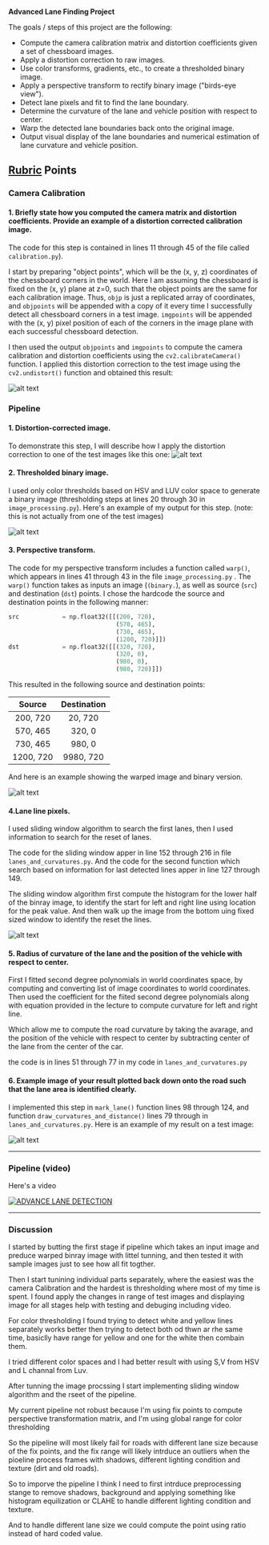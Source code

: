 **Advanced Lane Finding Project**

The goals / steps of this project are the following:

* Compute the camera calibration matrix and distortion coefficients given a set of chessboard images.
* Apply a distortion correction to raw images.
* Use color transforms, gradients, etc., to create a thresholded binary image.
* Apply a perspective transform to rectify binary image ("birds-eye view").
* Detect lane pixels and fit to find the lane boundary.
* Determine the curvature of the lane and vehicle position with respect to center.
* Warp the detected lane boundaries back onto the original image.
* Output visual display of the lane boundaries and numerical estimation of lane curvature and vehicle position.

[//]: # (Image References)

[image1]: ./output_images/calibration.png "Undistorted"
[image2]: ./output_images/undistorted.png "Road Transformed"
[image3]: ./output_images/binary_image.png "Binary Example"
[image4]: ./output_images/warped.png "Warp Example"
[image5]: ./output_images/lane_boundary.png "Fit Visual"
[image6]: ./output_images/final_image.png "Output"
[video1]: ./project_video.mp4 "Video"

## [Rubric](https://review.udacity.com/#!/rubrics/571/view) Points

### Camera Calibration

#### 1. Briefly state how you computed the camera matrix and distortion coefficients. Provide an example of a distortion corrected calibration image.

The code for this step is contained in lines 11 through 45 of the file called `calibration.py`).  

I start by preparing "object points", which will be the (x, y, z) coordinates of the chessboard corners in the world. Here I am assuming the chessboard is fixed on the (x, y) plane at z=0, such that the object points are the same for each calibration image.  Thus, `objp` is just a replicated array of coordinates, and `objpoints` will be appended with a copy of it every time I successfully detect all chessboard corners in a test image.  `imgpoints` will be appended with the (x, y) pixel position of each of the corners in the image plane with each successful chessboard detection.  

I then used the output `objpoints` and `imgpoints` to compute the camera calibration and distortion coefficients using the `cv2.calibrateCamera()` function.  I applied this distortion correction to the test image using the `cv2.undistort()` function and obtained this result: 

![alt text][image1]

### Pipeline 

#### 1. Distortion-corrected image.

To demonstrate this step, I will describe how I apply the distortion correction to one of the test images like this one:
![alt text][image2]

#### 2. Thresholded binary image.

I used only color thresholds based on HSV and LUV color space to generate a binary image (thresholding steps at lines 20 through 30 in `image_processing.py`).  Here's an example of my output for this step.  (note: this is not actually from one of the test images)

![alt text][image3]

#### 3. Perspective transform.

The code for my perspective transform includes a function called `warp()`, which appears in lines 41 through 43 in the file `image_processing.py` .  The `warp()` function takes as inputs an image (`(binary.`), as well as source (`src`) and destination (`dst`) points.  I chose the hardcode the source and destination points in the following manner:

```python
src            = np.float32([[(200, 720), 
                              (570, 465), 
                              (730, 465),
                              (1200, 720)]]) 
dst            = np.float32([[(320, 720),
                              (320, 0),
                              (980, 0), 
                              (980, 720)]])
```

This resulted in the following source and destination points:

| Source        | Destination   | 
|:-------------:|:-------------:| 
| 200, 720      | 20, 720       | 
| 570, 465      | 320, 0        |
| 730, 465      | 980, 0        |
| 1200, 720     | 9980, 720     |

And here is an example showing the warped image and binary version.

![alt text][image4]

#### 4.Lane line pixels.

I used sliding window algorithm to  search the first lanes, then I used information  to search for the reset of lanes.

The code for the sliding window apper in line 152 through 216 in file `lanes_and_curvatures.py`. And the code for the second function which search based on information for last detected lines apper in line 127 through 149.

The sliding window algorithm first compute the histogram for the lower half of the binray image, to identify the start for left and right line using location for the peak value. And then  walk up the image from the bottom uing fixed sized window to identify the reset the lines. 


![alt text][image5]

#### 5. Radius of curvature of the lane and the position of the vehicle with respect to center.


First I fitted second degree polynomials in world coordinates space, by computing and converting list of image coordinates to world coordinates. Then used the coefficient for the fiited second degree polynomials along with equation provided in the lecture to compute curvature for left and right line.

Which allow me to compute the road curvature by taking the avarage, and the position of the vehicle with respect to center by subtracting center of the lane from the center of the car.

the code is in lines 51 through 77 in my code in `lanes_and_curvatures.py`

#### 6. Example image of your result plotted back down onto the road such that the lane area is identified clearly.

I implemented this step in  `mark_lane()` function lines 98 through 124, and function `draw_curvatures_and_distance()` lines 79 through in `lanes_and_curvatures.py`.  Here is an example of my result on a test image:


![alt text][image6]

---

### Pipeline (video)


Here's a video 

[![ADVANCE LANE DETECTION](https://img.youtube.com/vi/sp2L505b6f0/0.jpg)](https://youtu.be/sp2L505b6f0 "Advance Lane Detection")

---

### Discussion

I started by butting the first stage if pipeline which takes an input image and preduce warped binray image with littel tunning, and then tested it with sample images just to see how all fit togther.

Then I start tunining individual parts separately, where the easiest was the camera Calibration  and the hardest is thresholding where most of my time is spent. I found apply the changes in range of test images and displaying image for all stages help with testing and debuging including video.

For color thresholding I found trying to detect white and yellow lines separately works better then trying to detect both od thwn ar rhe same time, basiclly have range for yellow and one for the white then combain them.

I tried different color spaces and I had better result with using S,V from HSV and L channal from Luv.

After tunning the image procssing I start implementing sliding window algorithm and the rseet of the pipeline.

My current pipeline not robust because I'm using fix points to compute perspective transformation matrix, and I'm using global range for color thresholding 

So the pipeline will most likely fail for roads with different lane size because of the fix points, and the fix range will likely intrduce an outliers when the pioeline  process frames with shadows, different lighting condition and texture (dirt and old roads).

So to imporve the pipeline I think I need to first intrduce preprocessing stange to remove shadows, background and applying something like histogram equilization or CLAHE to handle different lighting condition and texture.

And to handle different lane size we could compute the point using ratio instead of hard coded value.